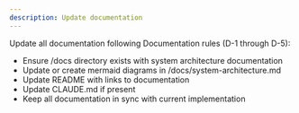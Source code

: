 ```yaml
---
description: Update documentation
---
```


Update all documentation following Documentation rules (D-1 through D-5):
- Ensure /docs directory exists with system architecture documentation
- Update or create mermaid diagrams in /docs/system-architecture.md
- Update README with links to documentation
- Update CLAUDE.md if present
- Keep all documentation in sync with current implementation